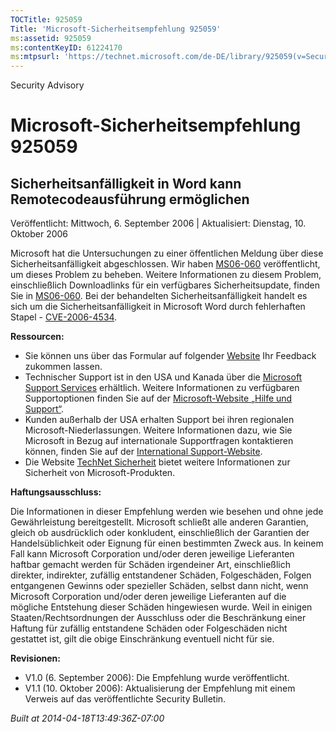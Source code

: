 ```yaml
---
TOCTitle: 925059
Title: 'Microsoft-Sicherheitsempfehlung 925059'
ms:assetid: 925059
ms:contentKeyID: 61224170
ms:mtpsurl: 'https://technet.microsoft.com/de-DE/library/925059(v=Security.10)'
---
```


Security Advisory

Microsoft-Sicherheitsempfehlung 925059
======================================

Sicherheitsanfälligkeit in Word kann Remotecodeausführung ermöglichen
---------------------------------------------------------------------

Veröffentlicht: Mittwoch, 6. September 2006 | Aktualisiert: Dienstag, 10. Oktober 2006

Microsoft hat die Untersuchungen zu einer öffentlichen Meldung über diese Sicherheitsanfälligkeit abgeschlossen. Wir haben [MS06-060](http://www.microsoft.com/germany/technet/sicherheit/bulletins/ms06-060.mspx) veröffentlicht, um dieses Problem zu beheben. Weitere Informationen zu diesem Problem, einschließlich Downloadlinks für ein verfügbares Sicherheitsupdate, finden Sie in [MS06-060](http://www.microsoft.com/germany/technet/sicherheit/bulletins/ms06-060.mspx). Bei der behandelten Sicherheitsanfälligkeit handelt es sich um die Sicherheitsanfälligkeit in Microsoft Word durch fehlerhaften Stapel - [CVE-2006-4534](http://www.cve.mitre.org/cgi-bin/cvename.cgi?name=cve-2006-4534).

**Ressourcen:**

-   Sie können uns über das Formular auf folgender [Website](https://support.microsoft.com/common/survey.aspx?scid=sw;en;1257&showpage=1&ws=technet&sd=tech) Ihr Feedback zukommen lassen.
-   Technischer Support ist in den USA und Kanada über die [Microsoft Support Services](http://go.microsoft.com/fwlink/?linkid=21131) erhältlich. Weitere Informationen zu verfügbaren Supportoptionen finden Sie auf der [Microsoft-Website „Hilfe und Support“](http://support.microsoft.com/).
-   Kunden außerhalb der USA erhalten Support bei ihren regionalen Microsoft-Niederlassungen. Weitere Informationen dazu, wie Sie Microsoft in Bezug auf internationale Supportfragen kontaktieren können, finden Sie auf der [International Support-Website](http://go.microsoft.com/fwlink/?linkid=21155).
-   Die Website [TechNet Sicherheit](http://www.microsoft.com/germany/technet/sicherheit/default.mspx) bietet weitere Informationen zur Sicherheit von Microsoft-Produkten.

**Haftungsausschluss:**

Die Informationen in dieser Empfehlung werden wie besehen und ohne jede Gewährleistung bereitgestellt. Microsoft schließt alle anderen Garantien, gleich ob ausdrücklich oder konkludent, einschließlich der Garantien der Handelsüblichkeit oder Eignung für einen bestimmten Zweck aus. In keinem Fall kann Microsoft Corporation und/oder deren jeweilige Lieferanten haftbar gemacht werden für Schäden irgendeiner Art, einschließlich direkter, indirekter, zufällig entstandener Schäden, Folgeschäden, Folgen entgangenen Gewinns oder spezieller Schäden, selbst dann nicht, wenn Microsoft Corporation und/oder deren jeweilige Lieferanten auf die mögliche Entstehung dieser Schäden hingewiesen wurde. Weil in einigen Staaten/Rechtsordnungen der Ausschluss oder die Beschränkung einer Haftung für zufällig entstandene Schäden oder Folgeschäden nicht gestattet ist, gilt die obige Einschränkung eventuell nicht für sie.

**Revisionen:**

-   V1.0 (6. September 2006): Die Empfehlung wurde veröffentlicht.
-   V1.1 (10. Oktober 2006): Aktualisierung der Empfehlung mit einem Verweis auf das veröffentlichte Security Bulletin.

*Built at 2014-04-18T13:49:36Z-07:00*
